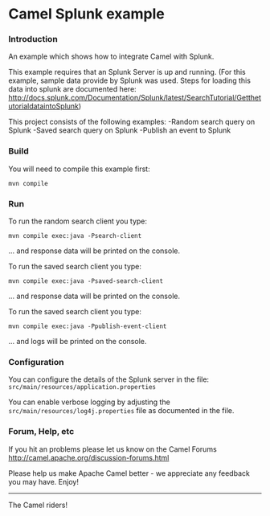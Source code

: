 # Camel Splunk example

### Introduction
An example which shows how to integrate Camel with Splunk.

This example requires that an Splunk Server is up and running.
(For this example, sample data provide by Splunk was used. Steps 
for loading this data into splunk are documented here:
   <http://docs.splunk.com/Documentation/Splunk/latest/SearchTutorial/GetthetutorialdataintoSplunk>)


This project consists of the following examples:
	-Random search query on Splunk
	-Saved search query on Splunk
	-Publish an event to Splunk


### Build

You will need to compile this example first:
  
	mvn compile

### Run

To run the random search client you type:
	
	mvn compile exec:java -Psearch-client

... and response data will be printed on the console.

To run the saved search client you type:

	mvn compile exec:java -Psaved-search-client

... and response data will be printed on the console.

To run the saved search client you type:

	mvn compile exec:java -Ppublish-event-client

... and logs will be printed on the console.


### Configuration

You can configure the details of the Splunk server in the file:
  `src/main/resources/application.properties`

You can enable verbose logging by adjusting the `src/main/resources/log4j.properties`
  file as documented in the file.


### Forum, Help, etc 

If you hit an problems please let us know on the Camel Forums <http://camel.apache.org/discussion-forums.html>

Please help us make Apache Camel better - we appreciate any feedback you may
have.  Enjoy!


------------------------
The Camel riders!
